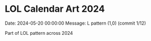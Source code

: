 # LOL Calendar Art 2024

Date: 2024-05-20 00:00:00
Message: L pattern (1,0) (commit 1/12)

Part of LOL pattern across 2024
